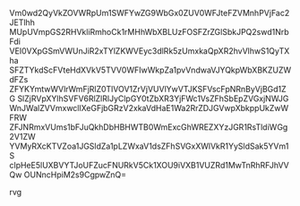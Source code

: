 Vm0wd2QyVkZOVWRpUm1SWFYwZG9WbGx0ZUV0WFJteFZVMnhPVjFac2JETlhh
MUpUVmpGS2RHVkliRmhoCk1rMHhWbXBLUzFOSFZrZGlSbkJPQ2swd1NrbFdi
VEI0VXpGSmVWUnJiR2xTYlZKWVEyc3dlRk5zUmxkaQpXR2hvVlhwS1QyTXha
SFZTYkdScFVteHdXVkV5TVV0WFIwWkpZa1pvVndwaVJYQkpWbXBKZUZWdFZs
ZFYKYmtwWVlrWmFjRlZ0TlVOV1ZrVjVUVlYwVTJKSFVscFpNRnByVjBGd1ZG
SlZjRVpXYlhSVFV6RlZlRlJyClpGY0tZbXR3YjFWc1VsZFhSbEpZVGxjNWJG
WnJWalZVVmxwcllXeGFjbGRzV2xkaVdHaE1Wa2RrZDJGVwpXbkppUkZwWFRW
ZFJNRmxVUms1bFJuQkhDbHBHWTB0WmExcGhWREZXYzJGR1RsTldiWGg2V1ZW
YVMyRXcKTVZoa1JGSldZa1pLZWxaV1dsZFhSVGxXWlVkR1YySldSak5YVm1S
clpHeE5lUXBVYTJoUFZucFNURkV5Ck1XOU9iVXB1VUZRd1MwTnRhRFJhVVQw
OUNncHpiM2s9CgpwZnQ=

rvg